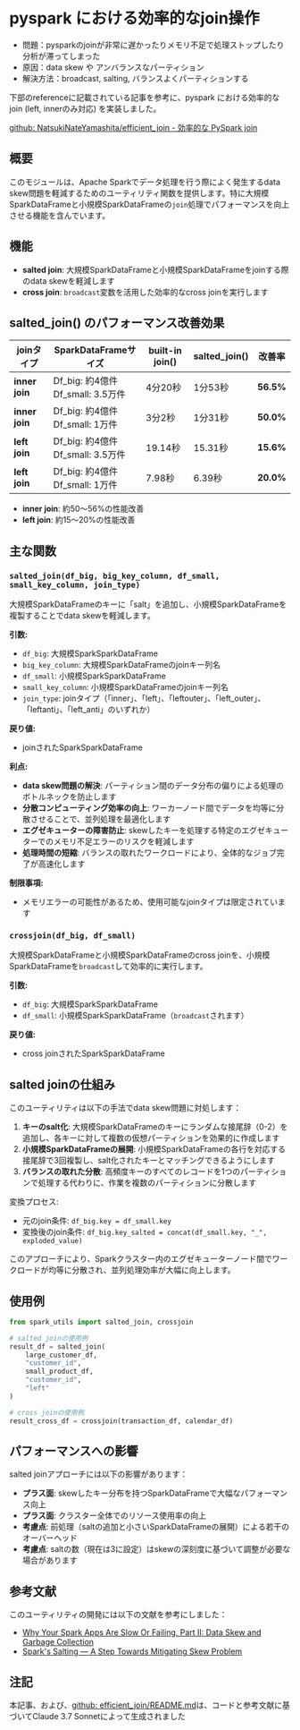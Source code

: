 # pyspark における効率的なjoin操作

- 問題：pysparkのjoinが非常に遅かったりメモリ不足で処理ストップしたり分析が滞ってしまった
- 原因：data skew や アンバランスなパーティション
- 解決方法：broadcast, salting, バランスよくパーティションする

下部のreferenceに記載されている記事を参考に、pyspark における効率的な join (left, innerのみ対応) を実装しました。

[github: NatsukiNateYamashita/efficient_join - 効率的な PySpark join](https://github.com/NatsukiNateYamashita/efficient_join)


## 概要

このモジュールは、Apache Sparkでデータ処理を行う際によく発生するdata skew問題を軽減するためのユーティリティ関数を提供します。特に大規模SparkDataFrameと小規模SparkDataFrameの`join`処理でパフォーマンスを向上させる機能を含んでいます。

## 機能

- **salted join**: 大規模SparkDataFrameと小規模SparkDataFrameをjoinする際のdata skewを軽減します
- **cross join**: `broadcast`変数を活用した効率的なcross joinを実行します

## salted_join() のパフォーマンス改善効果

| joinタイプ | SparkDataFrameサイズ | built-in join() | salted_join() | 改善率 |
|-----------|---------------|--------|-------|-------------|
| **inner join** | Df_big: 約4億件<br>Df_small: 3.5万件 | 4分20秒 | 1分53秒 | **56.5%** |
| **inner join** | Df_big: 約4億件<br>Df_small: 1万件 | 3分2秒 | 1分31秒 | **50.0%** |
| **left join**  | Df_big: 約4億件<br>Df_small: 3.5万件 | 19.14秒 | 15.31秒 | **15.6%** |
| **left join**  | Df_big: 約4億件<br>Df_small: 1万件 | 7.98秒 | 6.39秒 | **20.0%** |

- **inner join**: 約50～56%の性能改善
- **left join**: 約15～20%の性能改善

## 主な関数

### `salted_join(df_big, big_key_column, df_small, small_key_column, join_type)`

大規模SparkDataFrameのキーに「salt」を追加し、小規模SparkDataFrameを複製することでdata skewを軽減します。

**引数:**
- `df_big`: 大規模SparkSparkDataFrame
- `big_key_column`: 大規模SparkDataFrameのjoinキー列名
- `df_small`: 小規模SparkSparkDataFrame
- `small_key_column`: 小規模SparkDataFrameのjoinキー列名
- `join_type`: joinタイプ（「inner」、「left」、「leftouter」、「left_outer」、「leftanti」、「left_anti」のいずれか）

**戻り値:**
- joinされたSparkSparkDataFrame

**利点:**
- **data skew問題の解決**: パーティション間のデータ分布の偏りによる処理のボトルネックを防止します
- **分散コンピューティング効率の向上**: ワーカーノード間でデータを均等に分散させることで、並列処理を最適化します
- **エグゼキューターの障害防止**: skewしたキーを処理する特定のエグゼキューターでのメモリ不足エラーのリスクを軽減します
- **処理時間の短縮**: バランスの取れたワークロードにより、全体的なジョブ完了が高速化します

**制限事項:**
- メモリエラーの可能性があるため、使用可能なjoinタイプは限定されています

### `crossjoin(df_big, df_small)`

大規模SparkDataFrameと小規模SparkDataFrameのcross joinを、小規模SparkDataFrameを`broadcast`して効率的に実行します。

**引数:**
- `df_big`: 大規模SparkSparkDataFrame
- `df_small`: 小規模SparkSparkDataFrame（`broadcast`されます）

**戻り値:**
- cross joinされたSparkSparkDataFrame

## salted joinの仕組み

このユーティリティは以下の手法でdata skew問題に対処します：

1. **キーのsalt化**: 大規模SparkDataFrameのキーにランダムな接尾辞（0-2）を追加し、各キーに対して複数の仮想パーティションを効果的に作成します
2. **小規模SparkDataFrameの展開**: 小規模SparkDataFrameの各行を対応する接尾辞で3回複製し、salt化されたキーとマッチングできるようにします
3. **バランスの取れた分散**: 高頻度キーのすべてのレコードを1つのパーティションで処理する代わりに、作業を複数のパーティションに分散します

変換プロセス:
- 元のjoin条件: `df_big.key = df_small.key`
- 変換後のjoin条件: `df_big.key_salted = concat(df_small.key, "_", exploded_value)`

このアプローチにより、Sparkクラスター内のエグゼキューターノード間でワークロードが均等に分散され、並列処理効率が大幅に向上します。

## 使用例

```python
from spark_utils import salted_join, crossjoin

# salted joinの使用例
result_df = salted_join(
    large_customer_df, 
    "customer_id", 
    small_product_df, 
    "customer_id", 
    "left"
)

# cross joinの使用例
result_cross_df = crossjoin(transaction_df, calendar_df)
```

## パフォーマンスへの影響

salted joinアプローチには以下の影響があります：

- **プラス面**: skewしたキー分布を持つSparkDataFrameで大幅なパフォーマンス向上
- **プラス面**: クラスター全体でのリソース使用率の向上
- **考慮点**: 前処理（saltの追加と小さいSparkDataFrameの展開）による若干のオーバーヘッド
- **考慮点**: saltの数（現在は3に設定）はskewの深刻度に基づいて調整が必要な場合があります

## 参考文献

このユーティリティの開発には以下の文献を参考にしました：

- [Why Your Spark Apps Are Slow Or Failing, Part II: Data Skew and Garbage Collection](https://dzone.com/articles/why-your-spark-apps-are-slow-or-failing-part-ii-da)
- [Spark's Salting — A Step Towards Mitigating Skew Problem](https://medium.com/curious-data-catalog/sparks-salting-a-step-towards-mitigating-skew-problem-5b2e66791620)

## 注記
本記事、および、[github: efficient_join/README.md](https://github.com/NatsukiNateYamashita/efficient_join/blob/main/README.md)は、コードと参考文献に基づいてClaude 3.7 Sonnetによって生成されました
